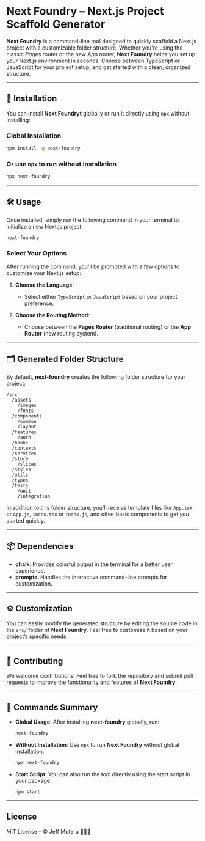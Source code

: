 
# **Next Foundry** – Next.js Project Scaffold Generator

**Next Foundry** is a command-line tool designed to quickly scaffold a Next.js project with a customizable folder structure. Whether you're using the classic *Pages* router or the new *App* router, **Next Foundry** helps you set up your Next.js environment in seconds. Choose between TypeScript or JavaScript for your project setup, and get started with a clean, organized structure.

---

## 🚀 **Installation**

You can install **Next Foundryt** globally or run it directly using `npx` without installing:

### Global Installation

```bash
npm install -g next-foundry
```

### Or use `npx` to run without installation

```bash
npx next-foundry
```

---

## 🛠️ **Usage**

Once installed, simply run the following command in your terminal to initialize a new Next.js project:

```bash
next-foundry
```

### Select Your Options

After running the command, you'll be prompted with a few options to customize your Next.js setup:

1. **Choose the Language**: 
   - Select either `TypeScript` or `JavaScript` based on your project preference.

2. **Choose the Routing Method**: 
   - Choose between the **Pages Router** (traditional routing) or the **App Router** (new routing system).

---

## 🗂️ **Generated Folder Structure**

By default, **next-foundry** creates the following folder structure for your project:

```
/src
  /assets
    /images
    /fonts
  /components
    /common
    /layout
  /features
    /auth
  /hooks
  /contexts
  /services
  /store
    /slices
  /styles
  /utils
  /types
  /tests
    /unit
    /integration
```

In addition to this folder structure, you'll receive template files like `App.tsx` or `App.js`, `index.tsx` or `index.js`, and other basic components to get you started quickly.

---

## 📦 **Dependencies**

- **chalk**: Provides colorful output in the terminal for a better user experience.
- **prompts**: Handles the interactive command-line prompts for customization.

---

## ⚙️ **Customization**

You can easily modify the generated structure by editing the source code in the `src/` folder of **Next Foundry**. Feel free to customize it based on your project’s specific needs.

---

## 📝 **Contributing**

We welcome contributions! Feel free to fork the repository and submit pull requests to improve the functionality and features of **Next Foundry**.

---

## 🏁 **Commands Summary**

- **Global Usage**: After installing **next-foundry** globally, run:

   ```bash
   next-foundry
   ```

- **Without Installation**: Use `npx` to run **Next Foundry** without global installation:

   ```bash
   npx next-foundry
   ```

- **Start Script**: You can also run the tool directly using the start script in your package:

   ```bash
   npm start
   ```

---

## License

MIT License – © Jeff Muteru 🧑🏿‍💻
